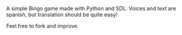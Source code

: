 A simple Bingo game made with Python and SDL. Voices and text are spanish, but translation should be quite easy!

Feel free to fork and improve.
